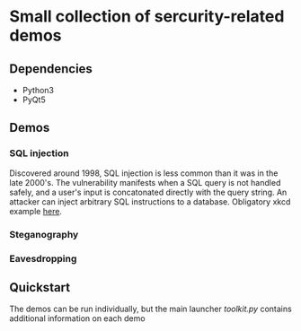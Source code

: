 # Small collection of sercurity-related demos

## Dependencies
- Python3
- PyQt5

## Demos
### SQL injection
Discovered around 1998, SQL injection is less common than it was in the late
2000's. The vulnerability manifests when a SQL query is not handled safely,
and a user's input is concatonated directly with the query string. An attacker
can inject arbitrary SQL instructions to a database. Obligatory xkcd example
[here](https://www.xkcd.com/327/).


### Steganography



### Eavesdropping



## Quickstart
The demos can be run individually, but the main launcher *toolkit.py* contains
additional information on each demo 
